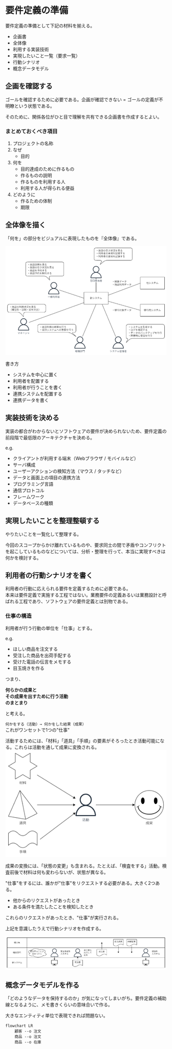 # 要件定義の準備

要件定義の準備として下記の材料を揃える。

- 企画書
- 全体像
- 利用する実装技術
- 実現したいこと一覧（要求一覧）
- 行動シナリオ
- 概念データモデル

## 企画を確認する

ゴールを確認するために必要である。企画が確認できない = ゴールの定義が不明瞭という状態である。

そのために、関係各位がひと目で理解を共有できる企画書を作成するとよい。

### まとめておくべき項目

1. プロジェクトの名称
2. なぜ
    - 目的
3. 何を
    - 目的達成のために作るもの
    - 作るものの説明
    - 作るものを利用する人
    - 利用する人が得られる便益
4. どのように
    - 作るための体制
    - 期限

## 全体像を描く

「何を」の部分をビジュアルに表現したものを『全体像』である。

![企画の全体像](./要件定義-企画の全体像.drawio.png)

書き方

- システムを中心に置く
- 利用者を配置する
- 利用者が行うことを書く
- 連携システムを配置する
- 連携データを書く

## 実装技術を決める

実装の都合がわからないとソフトウェアの要件が決められないため、要件定義の前段階で最低限のアーキテクチャを決める。

e.g.

- クライアントが利用する端末（Webブラウザ / モバイルなど）
- サーバ構成
- ユーザーアクションの検知方法（マウス / タッチなど）
- データと画面上の項目の連携方法
- プログラミング言語
- 通信プロトコル
- フレームワーク
- データベースの種類

## 実現したいことを整理整頓する

やりたいことを一覧化して整理する。

今回のスコープからかけ離れているものや、要求同士の間で矛盾やコンフリクトを起こしているものなどについては、分析・整理を行って、本当に実現すべきは何かを検討する。

## 利用者の行動シナリオを書く

利用者の行動に応えられる要件を定義するために必要である。  
本来は要件定義で実施する工程ではない。業務要件の定義あるいは業務設計と呼ばれる工程であり、ソフトウェアの要件定義とは別物である。

### 仕事の構造

利用者が行う行動の単位を「仕事」とする。

e.g.

- ほしい商品を注文する
- 受注した商品を出荷手配する
- 受けた電話の伝言をメモする
- 目玉焼きを作る

つまり、

**何らかの成果と**  
**その成果を出すために行う活動**  
**のまとまり**

と考える。

`何かをする（活動）→ 何かをした結果（成果）`  
これがワンセットで1つの"仕事"

活動するためには、「材料」「道具」「手順」の要素がそろったとき活動可能になる。これらは活動を通して成果に変換される。  
![成果を出すための要素](./要件定義-成果を出すための要素.drawio.png)

成果の変換には、「状態の変更」も含まれる。たとえば、「検査をする」活動。検査前後で材料は何も変わらないが、状態が異なる。

"仕事"をするには、誰かが"仕事"をリクエストする必要がある。大きく2つある。

- 他からのリクエストがあったとき
- ある条件を満たしたことを検知したとき

これらのリクエストがあったとき、"仕事"が実行される。

上記を意識したうえで行動シナリオを作成する。

![行動シナリオのサンプル](./要件定義-行動シナリオのサンプル.drawio.png)

## 概念データモデルを作る

「どのようなデータを保持するのか」が気になってしまいがち。要件定義の補助線となるように、メモ書きくらいの意味合いで作る。

大きなエンティティ単位で表現できれば問題ない。

```mermaid
flowchart LR
    顧客 --o 注文
    商品 --o 注文
    商品 --o 在庫
```
